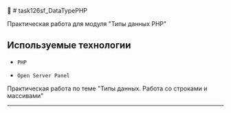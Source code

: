 🚀 # task126sf_DataTypePHP

Практическая работа для модуля "Типы данных PHP"

## Используемые технологии

* `PHP`

* `Open Server Panel`


Практическая работа по теме "Типы данных. Работа со строками и массивами" 


---